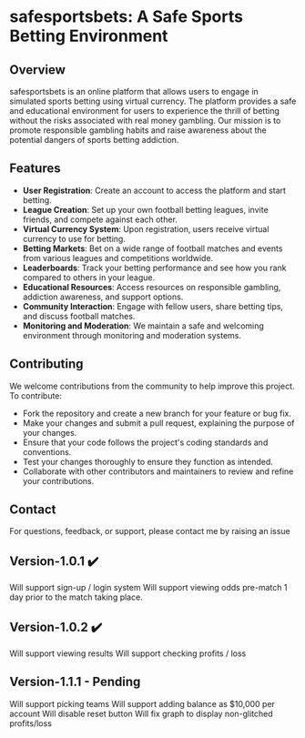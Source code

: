 # safesportsbets: A Safe Sports Betting Environment

## Overview
safesportsbets is an online platform that allows users to engage in simulated sports betting using virtual currency. The platform provides a safe and educational environment for users to experience the thrill of betting without the risks associated with real money gambling. Our mission is to promote responsible gambling habits and raise awareness about the potential dangers of sports betting addiction.

## Features
- **User Registration**: Create an account to access the platform and start betting.
- **League Creation**: Set up your own football betting leagues, invite friends, and compete against each other.
- **Virtual Currency System**: Upon registration, users receive virtual currency to use for betting.
- **Betting Markets**: Bet on a wide range of football matches and events from various leagues and competitions worldwide.
- **Leaderboards**: Track your betting performance and see how you rank compared to others in your league.
- **Educational Resources**: Access resources on responsible gambling, addiction awareness, and support options.
- **Community Interaction**: Engage with fellow users, share betting tips, and discuss football matches.
- **Monitoring and Moderation**: We maintain a safe and welcoming environment through monitoring and moderation systems.

## Contributing
We welcome contributions from the community to help improve this project. To contribute:
- Fork the repository and create a new branch for your feature or bug fix.
- Make your changes and submit a pull request, explaining the purpose of your changes.
- Ensure that your code follows the project's coding standards and conventions.
- Test your changes thoroughly to ensure they function as intended.
- Collaborate with other contributors and maintainers to review and refine your contributions.

## Contact
For questions, feedback, or support, please contact me by raising an issue

## Version-1.0.1 ✔️
Will support sign-up / login system
Will support viewing odds pre-match 1 day prior to the match taking place.

## Version-1.0.2 ✔️
Will support viewing results
Will support checking profits / loss

## Version-1.1.1 - Pending
Will support picking teams
Will support adding balance as $10,000 per account
Will disable reset button
Will fix graph to display non-glitched profits/loss

